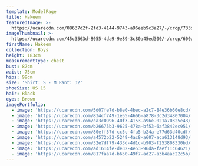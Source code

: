 ```yaml
---
template: ModelPage
title: Hakeem
featuredImage: >-
  https://ucarecdn.com/08637d2f-2fd3-4144-9743-a96eeb9c3a27/-/crop/733x495/0,0/-/preview/
imageThumbnail: >-
  https://ucarecdn.com/45c3563d-8055-4da9-9e89-3c80a45ed300/-/crop/600x834/16,28/-/preview/
firstName: Hakeem
collection: Boys
height: 183cm
measurementType: chest
bust: 87cm
waist: 75cm
hips: 99cm
size: 'Shirt: S - M Pant: 32'
shoeSize: US 15
hair: Black
eyes: Brown
imagePortfolio:
  - image: 'https://ucarecdn.com/5d07fe7d-b8e0-4bec-a2c7-84e36b60e8cd/'
  - image: 'https://ucarecdn.com/834cf749-1e55-4666-a878-3c2d34807004/'
  - image: 'https://ucarecdn.com/ca3c0996-40f3-4153-a96e-021a70325e43/'
  - image: 'https://ucarecdn.com/b26675b3-9625-478a-bf53-6af3842ec951/'
  - image: 'https://ucarecdn.com/80eff57d-cc5c-4fa5-b24a-e77d63d40cdf/'
  - image: 'https://ucarecdn.com/a4572b22-5249-4ac8-a607-aca613148d93/'
  - image: 'https://ucarecdn.com/32e7df79-433d-4d1c-b903-f253808330bd/'
  - image: 'https://ucarecdn.com/ad1614fe-de32-4e53-96da-faef11c64621/'
  - image: 'https://ucarecdn.com/817faa7d-b650-49f7-ad27-a3b4aac22c5b/'
---
```


